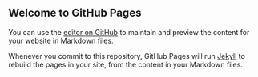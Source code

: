 ## Welcome to GitHub Pages

You can use the [editor on GitHub](https://github.com/KaHole/group3-project-progress/edit/master/index.md) to maintain and preview the content for your website in Markdown files.

Whenever you commit to this repository, GitHub Pages will run [Jekyll](https://jekyllrb.com/) to rebuild the pages in your site, from the content in your Markdown files.

